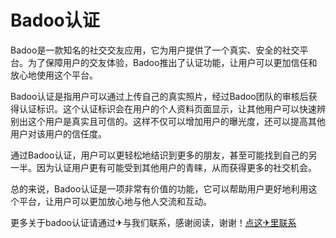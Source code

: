 # Badoo认证

Badoo是一款知名的社交交友应用，它为用户提供了一个真实、安全的社交平台。为了保障用户的交友体验，Badoo推出了认证功能，让用户可以更加信任和放心地使用这个平台。

Badoo认证是指用户可以通过上传自己的真实照片，经过Badoo团队的审核后获得认证标识。这个认证标识会在用户的个人资料页面显示，让其他用户可以快速辨别出这个用户是真实且可信的。这样不仅可以增加用户的曝光度，还可以提高其他用户对该用户的信任度。

通过Badoo认证，用户可以更轻松地结识到更多的朋友，甚至可能找到自己的另一半。因为认证用户更有可能受到其他用户的青睐，从而获得更多的社交机会。

总的来说，Badoo认证是一项非常有价值的功能，它可以帮助用户更好地利用这个平台，让用户可以更加放心地与他人交流和互动。

更多关于badoo认证请通过✈与我们联系，感谢阅读，谢谢！[点这✈里联系](https://ss.k02.cc)
